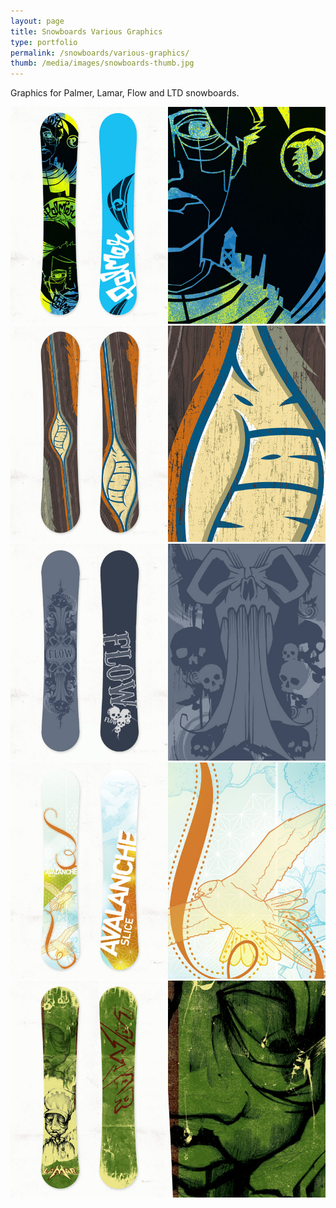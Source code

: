 ```yaml
---
layout: page
title: Snowboards Various Graphics
type: portfolio
permalink: /snowboards/various-graphics/
thumb: /media/images/snowboards-thumb.jpg
---
```


Graphics for Palmer, Lamar, Flow and LTD snowboards.

![](/media/images/snowboards1.jpg)
![](/media/images/snowboards2.jpg)
![](/media/images/snowboards3.jpg)
![](/media/images/snowboards4.jpg)
![](/media/images/snowboards5.jpg)